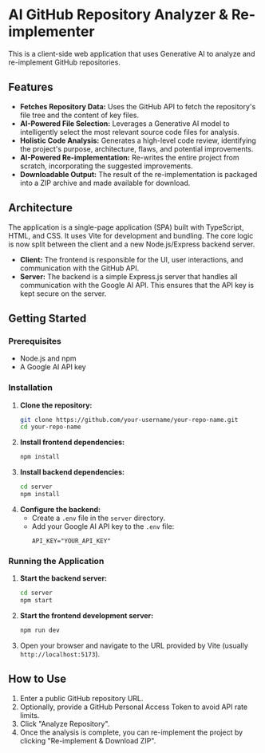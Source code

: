 # AI GitHub Repository Analyzer & Re-implementer

This is a client-side web application that uses Generative AI to analyze and re-implement GitHub repositories.

## Features

*   **Fetches Repository Data:** Uses the GitHub API to fetch the repository's file tree and the content of key files.
*   **AI-Powered File Selection:** Leverages a Generative AI model to intelligently select the most relevant source code files for analysis.
*   **Holistic Code Analysis:** Generates a high-level code review, identifying the project's purpose, architecture, flaws, and potential improvements.
*   **AI-Powered Re-implementation:** Re-writes the entire project from scratch, incorporating the suggested improvements.
*   **Downloadable Output:** The result of the re-implementation is packaged into a ZIP archive and made available for download.

## Architecture

The application is a single-page application (SPA) built with TypeScript, HTML, and CSS. It uses Vite for development and bundling. The core logic is now split between the client and a new Node.js/Express backend server.

*   **Client:** The frontend is responsible for the UI, user interactions, and communication with the GitHub API.
*   **Server:** The backend is a simple Express.js server that handles all communication with the Google AI API. This ensures that the API key is kept secure on the server.

## Getting Started

### Prerequisites

*   Node.js and npm
*   A Google AI API key

### Installation

1.  **Clone the repository:**
    ```bash
    git clone https://github.com/your-username/your-repo-name.git
    cd your-repo-name
    ```
2.  **Install frontend dependencies:**
    ```bash
    npm install
    ```
3.  **Install backend dependencies:**
    ```bash
    cd server
    npm install
    ```
4.  **Configure the backend:**
    *   Create a `.env` file in the `server` directory.
    *   Add your Google AI API key to the `.env` file:
        ```
        API_KEY="YOUR_API_KEY"
        ```

### Running the Application

1.  **Start the backend server:**
    ```bash
    cd server
    npm start
    ```
2.  **Start the frontend development server:**
    ```bash
    npm run dev
    ```
3.  Open your browser and navigate to the URL provided by Vite (usually `http://localhost:5173`).

## How to Use

1.  Enter a public GitHub repository URL.
2.  Optionally, provide a GitHub Personal Access Token to avoid API rate limits.
3.  Click "Analyze Repository".
4.  Once the analysis is complete, you can re-implement the project by clicking "Re-implement & Download ZIP".
